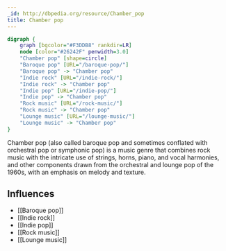 ```yaml
---
_id: http://dbpedia.org/resource/Chamber_pop
title: Chamber pop
---
```


```dot
digraph {
	graph [bgcolor="#F3DDB8" rankdir=LR]
	node [color="#26242F" penwidth=3.0]
	"Chamber pop" [shape=circle]
	"Baroque pop" [URL="/baroque-pop/"]
	"Baroque pop" -> "Chamber pop"
	"Indie rock" [URL="/indie-rock/"]
	"Indie rock" -> "Chamber pop"
	"Indie pop" [URL="/indie-pop/"]
	"Indie pop" -> "Chamber pop"
	"Rock music" [URL="/rock-music/"]
	"Rock music" -> "Chamber pop"
	"Lounge music" [URL="/lounge-music/"]
	"Lounge music" -> "Chamber pop"
}
```

Chamber pop (also called baroque pop and sometimes conflated with orchestral pop or symphonic pop) is a music genre that combines rock music with the intricate use of strings, horns, piano, and vocal harmonies, and other components drawn from the orchestral and lounge pop of the 1960s, with an emphasis on melody and texture.

## Influences

- [[Baroque pop]]
- [[Indie rock]]
- [[Indie pop]]
- [[Rock music]]
- [[Lounge music]]
